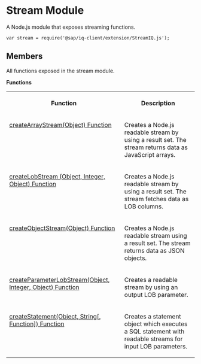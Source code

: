 <!-- loio898c71278e074a1b8075e644cfd9e4ea -->

# Stream Module

A Node.js module that exposes streaming functions.



```
var stream = require('@sap/iq-client/extension/StreamIQ.js');
```



<a name="loio898c71278e074a1b8075e644cfd9e4ea__section_p2t_frd_wy"/>

## Members

All functions exposed in the stream module.

 **Functions** 


<table>
<tr>
<th valign="top">

Function



</th>
<th valign="top">

Description



</th>
</tr>
<tr>
<td valign="top">

[createArrayStream\(Object\) Function](createarraystream-object-function-9cc8e36.md)



</td>
<td valign="top">

Creates a Node.js readable stream by using a result set. The stream returns data as JavaScript arrays.



</td>
</tr>
<tr>
<td valign="top">

[createLobStream \(Object, Integer, Object\) Function](createlobstream-object-integer-object-function-28353a6.md)



</td>
<td valign="top">

Creates a Node.js readable stream by using a result set. The stream fetches data as LOB columns.



</td>
</tr>
<tr>
<td valign="top">

[createObjectStream\(Object\) Function](createobjectstream-object-function-11bb5d1.md)



</td>
<td valign="top">

Creates a Node.js readable stream using a result set. The stream returns data as JSON objects.



</td>
</tr>
<tr>
<td valign="top">

[createParameterLobStream\(Object, Integer, Object\) Function](createparameterlobstream-object-integer-object-function-46cb1a8.md)



</td>
<td valign="top">

Creates a readable stream by using an output LOB parameter.



</td>
</tr>
<tr>
<td valign="top">

[createStatement\(Object, String\[, Function\]\) Function](createstatement-object-string-function-function-bd73153.md)



</td>
<td valign="top">

Creates a statement object which executes a SQL statement with readable streams for input LOB parameters.



</td>
</tr>
</table>


